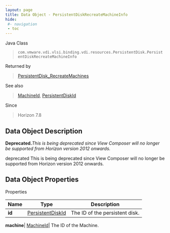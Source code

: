 ```yaml
---
layout: page
title: Data Object - PersistentDiskRecreateMachineInfo
hide:
 #- navigation
 - toc
---
```






Java Class  
> `com.vmware.vdi.vlsi.binding.vdi.resources.PersistentDisk.PersistentDiskRecreateMachineInfo`

Returned by  
> [PersistentDisk_RecreateMachines](vdi.resources.PersistentDisk.md#recreateMachines)

See also  
> [MachineId](vdi.entity.MachineId.md), [PersistentDiskId](vdi.entity.PersistentDiskId.md)

Since  
> Horizon 7.8


## Data Object Description 

**Deprecated.**_This is being deprecated since View Composer will no longer be supported from Horizon version 2012 onwards._

deprecated This is being deprecated since View Composer will no longer be supported from Horizon version 2012 onwards. 

## Data Object Properties

Properties

Name |  Type |  Description   
---|---|---  
**id**| [PersistentDiskId](vdi.entity.PersistentDiskId.md)|  The ID of the persistent disk.   
  
**machine**| [MachineId](vdi.entity.MachineId.md)|  The ID of the Machine.   
  
  
  
 
  
  
